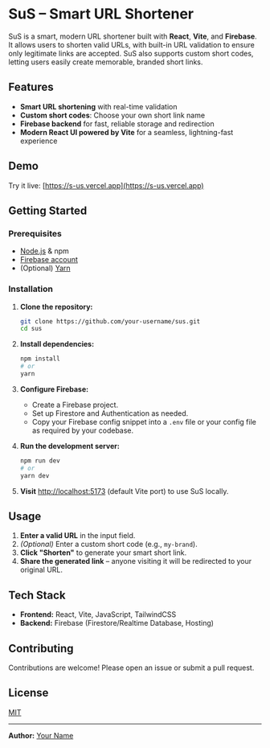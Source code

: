 # SuS – Smart URL Shortener

SuS is a smart, modern URL shortener built with **React**, **Vite**, and **Firebase**. It allows users to shorten valid URLs, with built-in URL validation to ensure only legitimate links are accepted. SuS also supports custom short codes, letting users easily create memorable, branded short links.

## Features

- **Smart URL shortening** with real-time validation
- **Custom short codes**: Choose your own short link name
- **Firebase backend** for fast, reliable storage and redirection
- **Modern React UI powered by Vite** for a seamless, lightning-fast experience

## Demo

Try it live: [https://s-us.vercel.app](https://s-us.vercel.app)

<!-- Add a screenshot here if you have one -->
<!-- ![SuS Screenshot](screenshot.png) -->

## Getting Started

### Prerequisites

- [Node.js](https://nodejs.org/) & npm
- [Firebase account](https://firebase.google.com/)
- (Optional) [Yarn](https://yarnpkg.com/)

### Installation

1. **Clone the repository:**
    ```sh
    git clone https://github.com/your-username/sus.git
    cd sus
    ```

2. **Install dependencies:**
    ```sh
    npm install
    # or
    yarn
    ```

3. **Configure Firebase:**
    - Create a Firebase project.
    - Set up Firestore and Authentication as needed.
    - Copy your Firebase config snippet into a `.env` file or your config file as required by your codebase.

4. **Run the development server:**
    ```sh
    npm run dev
    # or
    yarn dev
    ```

5. **Visit** [http://localhost:5173](http://localhost:5173) (default Vite port) to use SuS locally.

## Usage

1. **Enter a valid URL** in the input field.
2. *(Optional)* Enter a custom short code (e.g., `my-brand`).
3. **Click "Shorten"** to generate your smart short link.
4. **Share the generated link** – anyone visiting it will be redirected to your original URL.

## Tech Stack

- **Frontend:** React, Vite, JavaScript, TailwindCSS
- **Backend:** Firebase (Firestore/Realtime Database, Hosting)


## Contributing

Contributions are welcome! Please open an issue or submit a pull request.

## License

[MIT](LICENSE)

---

**Author:** [Your Name](https://github.com/yash-io)  
